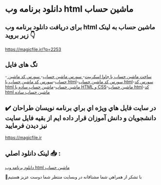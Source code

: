 # دانلود برنامه وب html ماشین حساب

## برای دریافت دانلود برنامه وب html ماشین حساب به لینک زیر بروید 👇

https://magicfile.ir/?p=2253

## تگ های فایل

-[ ساخت ماشین حساب با جاوا اسکریپت](https://magicfile.ir/product/%d8%a8%d8%b1%d9%86%d8%a7%d9%85%d9%87-%d9%88%d8%a8-html-%d9%85%d8%a7%d8%b4%db%8c%d9%86-%d8%ad%d8%b3%d8%a7%d8%a8/)-[ سورس ماشین حساب](https://magicfile.ir/product/%d8%a8%d8%b1%d9%86%d8%a7%d9%85%d9%87-%d9%88%d8%a8-html-%d9%85%d8%a7%d8%b4%db%8c%d9%86-%d8%ad%d8%b3%d8%a7%d8%a8/)-[ سورس کد ماشین حساب](https://magicfile.ir/product/%d8%a8%d8%b1%d9%86%d8%a7%d9%85%d9%87-%d9%88%d8%a8-html-%d9%85%d8%a7%d8%b4%db%8c%d9%86-%d8%ad%d8%b3%d8%a7%d8%a8/)-[سورس کد ماشین حساب با html](https://magicfile.ir/product/%d8%a8%d8%b1%d9%86%d8%a7%d9%85%d9%87-%d9%88%d8%a8-html-%d9%85%d8%a7%d8%b4%db%8c%d9%86-%d8%ad%d8%b3%d8%a7%d8%a8/)-[سورس کد ماشین حساب html](https://magicfile.ir/product/%d8%a8%d8%b1%d9%86%d8%a7%d9%85%d9%87-%d9%88%d8%a8-html-%d9%85%d8%a7%d8%b4%db%8c%d9%86-%d8%ad%d8%b3%d8%a7%d8%a8/)-[سورس کد html ماشین حساب](https://magicfile.ir/product/%d8%a8%d8%b1%d9%86%d8%a7%d9%85%d9%87-%d9%88%d8%a8-html-%d9%85%d8%a7%d8%b4%db%8c%d9%86-%d8%ad%d8%b3%d8%a7%d8%a8/)-[ماشین حساب ساده با HTML و CSS](https://magicfile.ir/product/%d8%a8%d8%b1%d9%86%d8%a7%d9%85%d9%87-%d9%88%d8%a8-html-%d9%85%d8%a7%d8%b4%db%8c%d9%86-%d8%ad%d8%b3%d8%a7%d8%a8/)-[ماشین حساب html](https://magicfile.ir/product/%d8%a8%d8%b1%d9%86%d8%a7%d9%85%d9%87-%d9%88%d8%a8-html-%d9%85%d8%a7%d8%b4%db%8c%d9%86-%d8%ad%d8%b3%d8%a7%d8%a8/)-[کد html ماشین حساب ساده](https://magicfile.ir/product/%d8%a8%d8%b1%d9%86%d8%a7%d9%85%d9%87-%d9%88%d8%a8-html-%d9%85%d8%a7%d8%b4%db%8c%d9%86-%d8%ad%d8%b3%d8%a7%d8%a8/)

## ✔️ در سايت فايل هاي ويژه اي براي برنامه نويسان طراحان دانشجويان و دانش آموزان قرار داده ايم از بقيه فايل سايت نيز ديدن فرماييد

https://magicfile.ir


## لينک دانلود اصلي 📥 :

[دانلود برنامه وب html ماشین حساب](https://magicfile.ir/product/%d8%a8%d8%b1%d9%86%d8%a7%d9%85%d9%87-%d9%88%d8%a8-html-%d9%85%d8%a7%d8%b4%db%8c%d9%86-%d8%ad%d8%b3%d8%a7%d8%a8/) 


🙏با تشکر از همراهي شما مشتاقانه در وبسایت منتظر شما دوست عزیز هستیم

